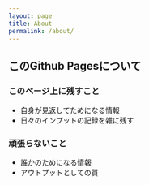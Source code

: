 ```yaml
---
layout: page
title: About
permalink: /about/
---
```


## このGithub Pagesについて

### このページ上に残すこと

- 自身が見返してためになる情報
- 日々のインプットの記録を雑に残す

### 頑張らないこと

- 誰かのためになる情報
- アウトプットとしての質

<!-- Generated
This is the base Jekyll theme. You can find out more info about customizing your Jekyll theme, as well as basic Jekyll usage documentation at [jekyllrb.com](https://jekyllrb.com/)

You can find the source code for Minima at GitHub:
[jekyll][jekyll-organization] /
[minima](https://github.com/jekyll/minima)

You can find the source code for Jekyll at GitHub:
[jekyll][jekyll-organization] /
[jekyll](https://github.com/jekyll/jekyll)
[jekyll-organization]: https://github.com/jekyll
-->